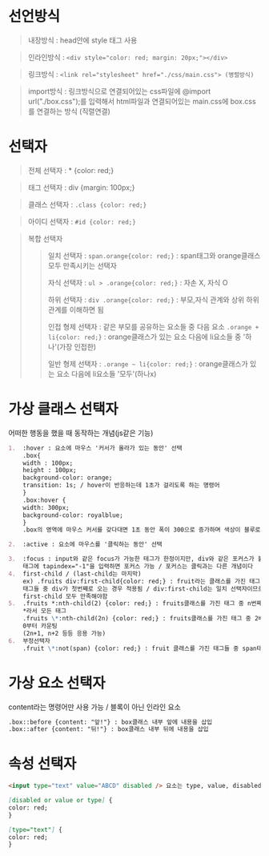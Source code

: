 # 선언방식

> 내장방식 : head안에 style 태그 사용

> 인라인방식 : `<div style="color: red; margin: 20px;"></div>`

> 링크방식 : `<link rel="stylesheet" href="./css/main.css"> (병렬방식)`

> import방식 : 링크방식으로 연결되어있는 css파일에 @import url("./box.css");를 입력해서 html파일과 연결되어있는 main.css에 box.css를 연결하는 방식 (직렬연결)

# 선택자

> 전체 선택자 : \* {color: red;}

> 태그 선택자 : div {margin: 100px;}

> 클래스 선택자 : `.class {color: red;}`

> 아이디 선택자 : `#id {color: red;}`

> 복합 선택자
>
> > 일치 선택자 : `span.orange{color: red;}` : span태그와 orange클래스 모두 만족시키는 선택자
> >
> > 자식 선택자 : `ul > .orange{color: red;}` : 자손 X, 자식 O
> >
> > 하위 선택자 : `div .orange{color: red;}` : 부모,자식 관계와 상위 하위 관계를 이해하면 됨
> >
> > 인접 형제 선택자 : 같은 부모를 공유하는 요소들 중 다음 요소
> > `.orange + li{color: red;}` : orange클래스가 있는 요소 다음에 li요소들 중 '하나'(가장 인접한)
> >
> > 일반 형제 선택자 : `.orange ~ li{color: red;}` : orange클래스가 있는 요소 다음에 li요소들 '모두'(하나x)

# 가상 클래스 선택자

어떠한 행동을 했을 때 동작하는 개념(js같은 기능)

```md
1.  :hover : 요소에 마우스 '커서가 올라가 있는 동안' 선택
    .box{
    width : 100px;
    height : 100px;
    background-color: orange;
    transition: 1s; / hover이 반응하는데 1초가 걸리도록 하는 명령어
    }
    .box:hover {
    width: 300px;
    background-color: royalblue;
    }
    .box의 영역에 마우스 커서를 갖다대면 1초 동안 폭이 300으로 증가하며 색상이 블루로 바뀜

2.  :active : 요소에 마우스를 '클릭하는 동안' 선택

3.  :focus : input와 같은 focus가 가능한 테그가 한정이지만, div와 같은 포커스가 불가능한
    태그에 tapindex="-1"을 입력하면 포커스 가능 / 포커스는 클릭과는 다른 개념이다
4.  first-child / (last-child는 마지막)
    ex) .fruits div:first-child{color: red;} : fruit라는 클래스를 가진 태그 내의 하위
    태그들 중 div가 첫번째로 오는 경우 적용됨 / div:first-child는 일치 선택자이므로 div와
    first-child 모두 만족해야함
5.  .fruits *:nth-child(2) {color: red;} : fruits클래스를 가진 태그 중 n번째를 선택 /
    *라서 모든 태그
    .fruits \*:nth-child(2n) {color: red;} : fruits클래스를 가진 태그 중 2배수를 선택 /
    0부터 카운팅
    (2n+1, n+2 등등 응용 가능)
6.  부정선택자
    .fruit \*:not(span) {color: red;} : fruit 클래스를 가진 태그들 중 span태그만 제외
```

# 가상 요소 선택자

content라는 명령어만 사용 가능 / 블록이 아닌 인라인 요소

```md
.box::before {content: "앞!"} : box클래스 내부 앞에 내용을 삽입
.box::after {content: "뒤!"} : box클래스 내부 뒤에 내용을 삽입
```

# 속성 선택자

```md
<input type="text" value="ABCD" disabled /> 요소는 type, value, disabled라는 속성을 가질 때

[disabled or value or type] {
color: red;
}

[type="text"] {
color: red;
}
```
